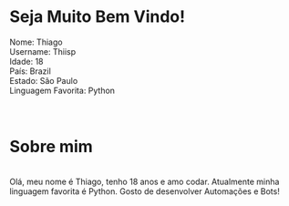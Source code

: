<h1> Seja Muito Bem Vindo! </h1>

<a> Nome: Thiago </a>
<br>
<a> Username: Thiisp </a>
<br>
<a> Idade: 18 </a>
<br>
<a> País: Brazil </a>
<br>
<a> Estado: São Paulo </a>
<br>
<a>Linguagem Favorita: Python </a>
<br>
<br>
<br>
<h1> Sobre mim </h1>
<br>
<a> Olá, meu nome é Thiago, tenho 18 anos e amo codar. Atualmente minha linguagem favorita é Python. Gosto de desenvolver Automações e Bots! </a>
